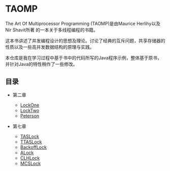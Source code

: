 # TAOMP
The Art Of Multiprocessor Programming (TAOMP)是由Maurice Herlihy以及Nir Shavit所著
的一本关于多线程编程的书籍。

这本书讲述了并发编程设计的思想及理论。讨论了经典的互斥问题，共享存储器的性质以及一些高并发数据结构的原理与实践。

本仓库是我在学习过程中基于书中的代码所写的Java程序示例，整体基于原书，并针对Java的特性稍作了一些修改。

## 目录

* 第二章
  *  [LockOne](src/main/java/com/github/mottox/taomp/concurrent/LockOne.java)
  *  [LockTwo](src/main/java/com/github/mottox/taomp/concurrent/LockTwo.java)
  *  [Peterson](src/main/java/com/github/mottox/taomp/concurrent/Peterson.java)

* 第七章
  *  [TASLock](src/main/java/com/github/mottox/taomp/concurrent/TASLock.java)
  *  [TTASLock](src/main/java/com/github/mottox/taomp/concurrent/TTASLock.java)
  *  [BackoffLock](src/main/java/com/github/mottox/taomp/concurrent/BackoffLock.java)
  *  [ALock](src/main/java/com/github/mottox/taomp/concurrent/ALock.java)
  *  [CLHLock](src/main/java/com/github/mottox/taomp/concurrent/CLHLock.java)
  *  [MCSLock](src/main/java/com/github/mottox/taomp/concurrent/MCSLock.java)
